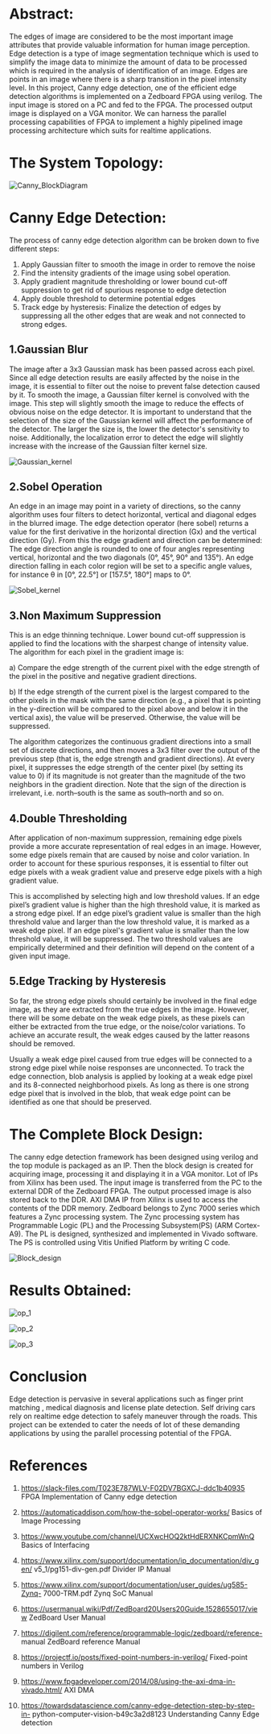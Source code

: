 # Abstract:

The edges of image are considered to be the most important image attributes that provide valuable information for human image perception. Edge detection is a type of image segmentation technique which is used to simplify the image data to minimize the amount of data to be processed which is required in the analysis of identification of an image. Edges are points in an image where there is a sharp transition in the pixel intensity level. In this project, Canny edge detection, one of the efficient edge detection algorithms is implemented on a Zedboard FPGA using verilog. The input image is stored on a PC and fed to the FPGA. The processed output image is displayed on a VGA monitor. We can harness the parallel processing capabilities of FPGA to implement a highly pipelined image processing architecture which suits for realtime applications.


# The System Topology:

![Canny_BlockDiagram](https://user-images.githubusercontent.com/85092975/137434389-1c5c9145-fc0f-4d4b-a3ab-fae946a1a086.jpg)


# Canny Edge Detection:

The process of canny edge detection algorithm can be broken down to five different steps: 
1. Apply Gaussian filter to smooth the image in order to remove the noise 
2. Find the intensity gradients of the image using sobel operation. 
3. Apply gradient magnitude thresholding or lower bound cut-off suppression to get rid of spurious response to edge detection 
4. Apply double threshold to determine potential edges 
5. Track edge by hysteresis: Finalize the detection of edges by suppressing all the other edges that are weak and not connected to strong edges. 


## 1.Gaussian Blur

The image after a 3x3 Gaussian mask has been passed across each pixel. Since all edge detection results are easily affected by the noise in the image, it is essential to filter out the noise to prevent false detection caused by it. To smooth the image, a Gaussian filter kernel is convolved with the image. This step will slightly smooth the image to reduce the effects of obvious noise on the edge detector. It is important to understand that the selection of the size of the Gaussian kernel will affect the performance of the detector. The larger the size is, the lower the detector's sensitivity to noise. Additionally, the localization error to detect the edge will slightly increase with the increase of the Gaussian filter kernel size.

![Gaussian_kernel](https://user-images.githubusercontent.com/85092975/137435129-4c4692c2-3e5d-4195-a599-36c3ebfe0c88.jpg)


## 2.Sobel Operation

An edge in an image may point in a variety of directions, so the canny algorithm uses four filters to detect horizontal, vertical and diagonal edges in the blurred image. The edge detection operator (here sobel) returns a value for the first derivative in the horizontal direction (Gx) and the vertical direction (Gy). From this the edge gradient and direction can be determined: The edge direction angle is rounded to one of four angles representing vertical, horizontal and the two diagonals (0°, 45°, 90° and 135°). An edge direction falling in each color region will be set to a specific angle values, for instance θ in [0°, 22.5°] or [157.5°, 180°] maps to 0°. 

![Sobel_kernel](https://user-images.githubusercontent.com/85092975/137435751-84962145-44d2-4bb4-a002-127d34a15a1f.jpg)


## 3.Non Maximum Suppression

This is an edge thinning technique. Lower bound cut-off suppression is applied to find the locations with the sharpest change of intensity value. The algorithm for each pixel in the gradient image is: 

 a) Compare the edge strength of the current pixel with the edge strength of the pixel in the positive and negative gradient directions. 

 b) If the edge strength of the current pixel is the largest compared to the other pixels in the mask with the same direction (e.g., a pixel that is pointing in the y-direction will be compared to the pixel above and below it in the vertical axis), the value will be preserved. Otherwise, the value will be suppressed. 
    
The algorithm categorizes the continuous gradient directions into a small set of discrete directions, and then moves a 3x3 filter over the output of the previous step (that is, the edge strength and gradient directions). At every pixel, it suppresses the edge strength of the center pixel (by setting its value to 0) if its magnitude is not greater than the magnitude of the two neighbors in the gradient direction. Note that the sign of the direction is irrelevant, i.e. north–south is the same as south–north and so on. 


## 4.Double Thresholding

After application of non-maximum suppression, remaining edge pixels provide a more accurate representation of real edges in an image. However, some edge pixels remain that are caused by noise and color variation. In order to account for these spurious responses, it is essential to filter out edge pixels with a weak gradient value and preserve edge pixels with a high gradient value. 

This is accomplished by selecting high and low threshold values. If an edge pixel’s gradient value is higher than the high threshold value, it is marked as a strong edge pixel. If an edge pixel’s gradient value is smaller than the high threshold value and larger than the low threshold value, it is marked as a weak edge pixel. If an edge pixel's gradient value is smaller than the low threshold value, it will be suppressed. The two threshold values are empirically determined and their definition will depend on the content of a given input image. 


## 5.Edge Tracking by Hysteresis

So far, the strong edge pixels should certainly be involved in the final edge image, as they are extracted from the true edges in the image. However, there will be some debate on the weak edge pixels, as these pixels can either be extracted from the true edge, or the noise/color variations. To achieve an accurate result, the weak edges caused by the latter reasons should be removed.  

Usually a weak edge pixel caused from true edges will be connected to a strong edge pixel while noise responses are unconnected. To track the edge connection, blob analysis is applied by looking at a weak edge pixel and its 8-connected neighborhood pixels. As long as there is one strong edge pixel that is involved in the blob, that weak edge point can be identified as one that should be preserved. 


# The Complete Block Design:

The canny edge detection framework has been designed using verilog and the top module is packaged as an IP. Then the block design is created for acquiring image, processing it and displaying it in a VGA monitor. Lot of IPs from Xilinx has been used. The input image is transferred from the PC to the external DDR of the Zedboard FPGA. The output processed image is also stored back to the DDR. AXI DMA IP from Xilinx is used to access the contents of the DDR memory. Zedboard belongs to Zync 7000 series which features a Zync processing system. The Zync processing system has Programmable Logic (PL) and the Processing Subsystem(PS) (ARM Cortex-A9). The PL is designed, synthesized and implemented in Vivado software. The PS is controlled using Vitis Unified Platform by writing C code.

![Block_design](https://user-images.githubusercontent.com/85092975/137436645-564adb44-7aaf-4282-b60c-f74eb41b6c30.jpg)

# Results Obtained:

![op_1](https://user-images.githubusercontent.com/85092975/137437229-3f31a1ee-6480-484f-b8fa-78a32c34fc68.jpg)

![op_2](https://user-images.githubusercontent.com/85092975/137437241-3b249e7a-1e55-49e0-8d0f-06e8b1bb28df.jpg)

![op_3](https://user-images.githubusercontent.com/85092975/137437259-6b51e4a5-5342-4ffc-9eda-ad310e7b1992.jpg)


# Conclusion

Edge detection is pervasive in several applications such as finger print matching , medical diagnosis and license plate detection. Self driving cars rely on realtime edge detection to safely maneuver through the roads. This project can be extended to cater the needs of lot of these demanding applications by using the parallel processing potential of the FPGA. 

# References
 
1. https://slack-files.com/T023E787WLV-F02DV7BGXCJ-ddc1b40935 
FPGA Implementation of Canny edge detection 

 

2. https://automaticaddison.com/how-the-sobel-operator-works/ 
Basics of Image Processing 

 

3. https://www.youtube.com/channel/UCXwcHOQ2ktHdERXNKCpmWnQ 
Basics of Interfacing 

 

4. https://www.xilinx.com/support/documentation/ip_documentation/div_gen/
v5_1/pg151-div-gen.pdf 
Divider IP Manual 

 

5. https://www.xilinx.com/support/documentation/user_guides/ug585-Zynq-
7000-TRM.pdf 
Zynq SoC Manual 

 

6. https://usermanual.wiki/Pdf/ZedBoard20Users20Guide.1528655017/view 
ZedBoard User Manual 

 

7. https://digilent.com/reference/programmable-logic/zedboard/reference-
manual 
ZedBoard reference Manual 

 

8. https://projectf.io/posts/fixed-point-numbers-in-verilog/ 
Fixed-point numbers in Verilog 

 

9. https://www.fpgadeveloper.com/2014/08/using-the-axi-dma-in-vivado.html/ 
AXI DMA  

 

10. https://towardsdatascience.com/canny-edge-detection-step-by-step-in-
python-computer-vision-b49c3a2d8123 
Understanding Canny Edge detection  
